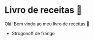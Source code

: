 # Livro de receitas :fork_and_knife:

Olá! Bem vindo ao meu livro de receitas :wave:

 - Strogonoff de frango
